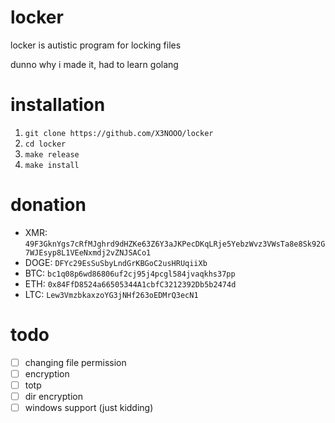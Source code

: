# locker
locker is autistic program for locking files

dunno why i made it, had to learn golang

# installation
1. `git clone https://github.com/X3NOOO/locker`
2. `cd locker`
3. `make release`
4. `make install`

# donation
- XMR: `49F3GknYgs7cRfMJghrd9dHZKe63Z6Y3aJKPecDKqLRje5YebzWvz3VWsTa8e8Sk92G7WJEsyp8L1VEeNxmdj2vZNJSACo1`
- DOGE: `DFYc29EsSuSbyLndGrKBGoC2usHRUqiiXb`
- BTC: `bc1q08p6wd86806uf2cj95j4pcgl584jvaqkhs37pp`
- ETH: `0x84FfD8524a66505344A1cbfC3212392Db5b2474d`
- LTC: `Lew3VmzbkaxzoYG3jNHf263oEDMrQ3ecN1`

# todo
- [ ] changing file permission
- [ ] encryption
- [ ] totp
- [ ] dir encryption
- [ ] windows support (just kidding)
